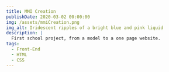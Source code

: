 ```yaml
---
title: MMI Creation
publishDate: 2020-03-02 00:00:00
img: /assets/mmiCreation.png
img_alt: Iridescent ripples of a bright blue and pink liquid
description: |
  First school project, from a model to a one page website.
tags:
  - Front-End
  - HTML
  - CSS
---
```


<!-- ## Level-two heading

> Tell me and I forget. Teach me and I remember. Involve me and I learn.

Lorem ipsum dolor sit amet, <a href="https://astro.build/">Astro</a> makes people happy.

### Level-three heading


### Level-three heading



#### Level-four heading

- We noted this
- And also this other point -->
